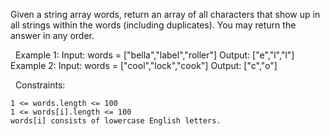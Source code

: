 Given a string array words, return an array of all characters that show up in all strings within the words (including duplicates). You may return the answer in any order.

 
Example 1:
Input: words = ["bella","label","roller"]
Output: ["e","l","l"]
Example 2:
Input: words = ["cool","lock","cook"]
Output: ["c","o"]

 
Constraints:


	1 <= words.length <= 100
	1 <= words[i].length <= 100
	words[i] consists of lowercase English letters.

